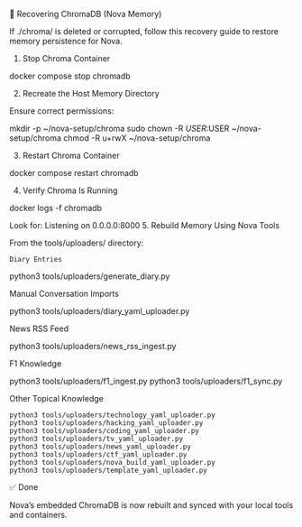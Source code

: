 🧠 Recovering ChromaDB (Nova Memory)

If ./chroma/ is deleted or corrupted, follow this recovery guide to restore memory persistence for Nova.
1. Stop Chroma Container

docker compose stop chromadb

2. Recreate the Host Memory Directory

Ensure correct permissions:

mkdir -p ~/nova-setup/chroma
sudo chown -R $USER:$USER ~/nova-setup/chroma
chmod -R u+rwX ~/nova-setup/chroma

3. Restart Chroma Container

docker compose restart chromadb

4. Verify Chroma Is Running

docker logs -f chromadb

Look for: Listening on 0.0.0.0:8000
5. Rebuild Memory Using Nova Tools

From the tools/uploaders/ directory:

    Diary Entries

python3 tools/uploaders/generate_diary.py

Manual Conversation Imports

python3 tools/uploaders/diary_yaml_uploader.py

News RSS Feed

python3 tools/uploaders/news_rss_ingest.py

F1 Knowledge

python3 tools/uploaders/f1_ingest.py
python3 tools/uploaders/f1_sync.py

Other Topical Knowledge

    python3 tools/uploaders/technology_yaml_uploader.py
    python3 tools/uploaders/hacking_yaml_uploader.py
    python3 tools/uploaders/coding_yaml_uploader.py
    python3 tools/uploaders/tv_yaml_uploader.py
    python3 tools/uploaders/news_yaml_uploader.py
    python3 tools/uploaders/ctf_yaml_uploader.py
    python3 tools/uploaders/nova_build_yaml_uploader.py
    python3 tools/uploaders/template_yaml_uploader.py

✅ Done

Nova’s embedded ChromaDB is now rebuilt and synced with your local tools and containers.
